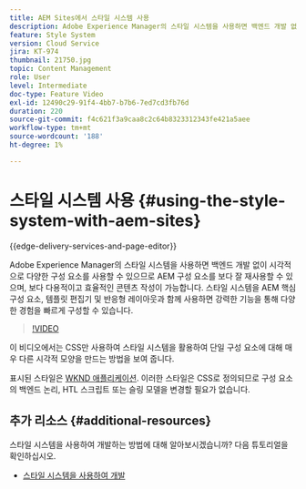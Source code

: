 ```yaml
---
title: AEM Sites에서 스타일 시스템 사용
description: Adobe Experience Manager의 스타일 시스템을 사용하면 백엔드 개발 없이 시각적으로 다양한 구성 요소를 사용할 수 있으므로 AEM 구성 요소를 보다 잘 재사용할 수 있으며, 보다 다용적이고 효율적인 콘텐츠 작성이 가능합니다. 스타일 시스템을 AEM 핵심 구성 요소, 템플릿 편집기 및 반응형 레이아웃과 함께 사용하면 강력한 기능을 통해 다양한 경험을 빠르게 구성할 수 있습니다.
feature: Style System
version: Cloud Service
jira: KT-974
thumbnail: 21750.jpg
topic: Content Management
role: User
level: Intermediate
doc-type: Feature Video
exl-id: 12490c29-91f4-4bb7-b7b6-7ed7cd3fb76d
duration: 220
source-git-commit: f4c621f3a9caa8c2c64b8323312343fe421a5aee
workflow-type: tm+mt
source-wordcount: '188'
ht-degree: 1%

---
```


# 스타일 시스템 사용 {#using-the-style-system-with-aem-sites}

{{edge-delivery-services-and-page-editor}}

Adobe Experience Manager의 스타일 시스템을 사용하면 백엔드 개발 없이 시각적으로 다양한 구성 요소를 사용할 수 있으므로 AEM 구성 요소를 보다 잘 재사용할 수 있으며, 보다 다용적이고 효율적인 콘텐츠 작성이 가능합니다. 스타일 시스템을 AEM 핵심 구성 요소, 템플릿 편집기 및 반응형 레이아웃과 함께 사용하면 강력한 기능을 통해 다양한 경험을 빠르게 구성할 수 있습니다.

>[!VIDEO](https://video.tv.adobe.com/v/21750?quality=12&learn=on)

이 비디오에서는 CSS만 사용하여 스타일 시스템을 활용하여 단일 구성 요소에 대해 매우 다른 시각적 모양을 만드는 방법을 보여 줍니다.

표시된 스타일은 [WKND 애플리케이션](https://github.com/adobe/aem-guides-wknd). 이러한 스타일은 CSS로 정의되므로 구성 요소의 백엔드 논리, HTL 스크립트 또는 슬링 모델을 변경할 필요가 없습니다.

## 추가 리소스 {#additional-resources}

스타일 시스템을 사용하여 개발하는 방법에 대해 알아보시겠습니까? 다음 튜토리얼을 확인하십시오.

* [스타일 시스템을 사용하여 개발](https://experienceleague.adobe.com/docs/experience-manager-learn/getting-started-wknd-tutorial-develop/style-system.html)
